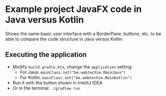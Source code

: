 # Example project JavaFX code in Java versus Kotlin

Shows the same basic user interface with a BorderPane, buttons, etc. to be able to compare the code structure in Java versus Kotlin.

## Executing the application

* Modify `build.gradle.kts`, change the `application` setting:
  * For Java: `mainClass.set("be.webtechie.MainJava")`
  * For Kotlin: `mainClass.set("be.webtechie.MainKotlin")`
* Run it with the button shown in IntelliJ IDEA
* Or in the terminal: `./gradlew run`